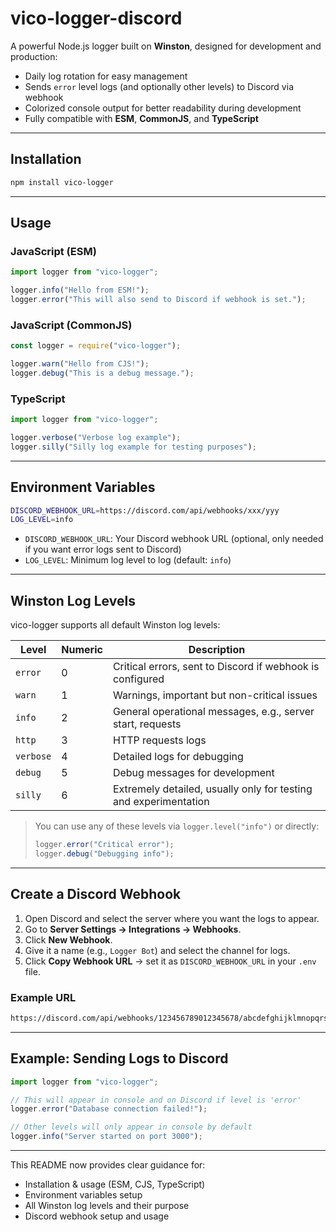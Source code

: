 # vico-logger-discord

A powerful Node.js logger built on **Winston**, designed for development and production:

- Daily log rotation for easy management
- Sends `error` level logs (and optionally other levels) to Discord via webhook
- Colorized console output for better readability during development
- Fully compatible with **ESM**, **CommonJS**, and **TypeScript**

---

## Installation

```bash
npm install vico-logger
```

---

## Usage

### JavaScript (ESM)
```js
import logger from "vico-logger";

logger.info("Hello from ESM!");
logger.error("This will also send to Discord if webhook is set.");
```

### JavaScript (CommonJS)
```js
const logger = require("vico-logger");

logger.warn("Hello from CJS!");
logger.debug("This is a debug message.");
```

### TypeScript
```ts
import logger from "vico-logger";

logger.verbose("Verbose log example");
logger.silly("Silly log example for testing purposes");
```

---

## Environment Variables

```bash
DISCORD_WEBHOOK_URL=https://discord.com/api/webhooks/xxx/yyy
LOG_LEVEL=info
```

- `DISCORD_WEBHOOK_URL`: Your Discord webhook URL (optional, only needed if you want error logs sent to Discord)
- `LOG_LEVEL`: Minimum log level to log (default: `info`)

---

## Winston Log Levels

vico-logger supports all default Winston log levels:

| Level      | Numeric | Description                                                      |
|------------|---------|------------------------------------------------------------------|
| `error`    | 0       | Critical errors, sent to Discord if webhook is configured        |
| `warn`     | 1       | Warnings, important but non-critical issues                     |
| `info`     | 2       | General operational messages, e.g., server start, requests      |
| `http`     | 3       | HTTP requests logs                                               |
| `verbose`  | 4       | Detailed logs for debugging                                       |
| `debug`    | 5       | Debug messages for development                                    |
| `silly`    | 6       | Extremely detailed, usually only for testing and experimentation |

> You can use any of these levels via `logger.level("info")` or directly:  
> ```ts
> logger.error("Critical error");
> logger.debug("Debugging info");
> ```

---

## Create a Discord Webhook

1. Open Discord and select the server where you want the logs to appear.
2. Go to **Server Settings → Integrations → Webhooks**.
3. Click **New Webhook**.
4. Give it a name (e.g., `Logger Bot`) and select the channel for logs.
5. Click **Copy Webhook URL** → set it as `DISCORD_WEBHOOK_URL` in your `.env` file.

### Example URL

```bash
https://discord.com/api/webhooks/123456789012345678/abcdefghijklmnopqrstuvwxyz
```

---

## Example: Sending Logs to Discord

```ts
import logger from "vico-logger";

// This will appear in console and on Discord if level is 'error'
logger.error("Database connection failed!");

// Other levels will only appear in console by default
logger.info("Server started on port 3000");
```

---

This README now provides clear guidance for:

- Installation & usage (ESM, CJS, TypeScript)  
- Environment variables setup  
- All Winston log levels and their purpose  
- Discord webhook setup and usage
